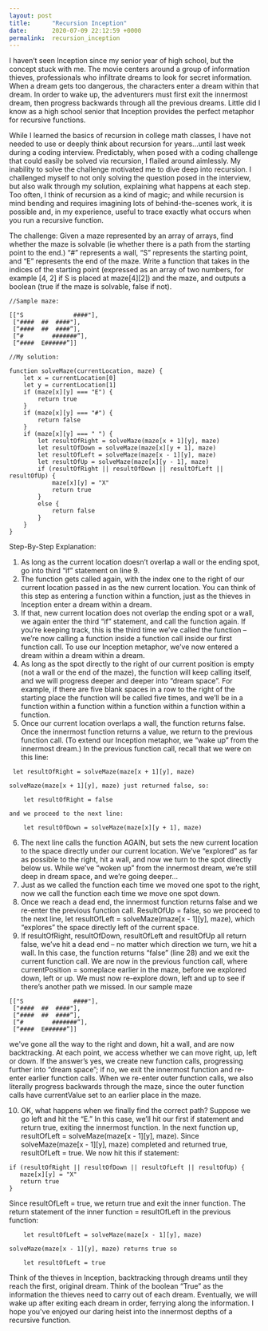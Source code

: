 ```yaml
---
layout: post
title:      "Recursion Inception"
date:       2020-07-09 22:12:59 +0000
permalink:  recursion_inception
---
```



I haven’t seen Inception since my senior year of high school, but the concept stuck with me. The movie centers around a group of information thieves, professionals who infiltrate dreams to look for secret information. When a dream gets too dangerous, the characters enter a dream within that dream. In order to wake up, the adventurers must first exit the innermost dream, then progress backwards through all the previous dreams. Little did I know as a high school senior that Inception provides the perfect metaphor for recursive functions. 

While I learned the basics of recursion in college math classes, I have not needed to use or deeply think about recursion for years…until last week during a coding interview. Predictably, when posed with a coding challenge that could easily be solved via recursion, I flailed around aimlessly. My inability to solve the challenge motivated me to dive deep into recursion. I challenged myself to not only solving the question posed in the interview, but also walk through my solution, explaining what happens at each step. Too often, I think of recursion as a kind of magic; and while recursion is mind bending and requires imagining lots of behind-the-scenes work, it is possible and, in my experience, useful to trace exactly what occurs when you run a recursive function. 

The challenge: Given a maze represented by an array of arrays, find whether the maze is solvable (ie whether there is a path from the starting point to the end.) “#” represents a wall, “S” represents the starting point, and “E” represents the end of the maze. Write a function that takes in the indices of the starting point (expressed as an array of two numbers, for example [4, 2] if S is placed at maze[4][2]) and the maze, and outputs a boolean (true if the maze is solvable, false if not).

```
//Sample maze: 

[["S              ####"],
 ["####  ##  ####"],
 [“####  ##  ####”],
 [“#        #######”],   
 [“####  E######”]]

//My solution: 

function solveMaze(currentLocation, maze) {
	let x = currentLocation[0]
	let y = currentLocation[1]
	if (maze[x][y] === "E") {
		return true
	}
	if (maze[x][y] === "#") {
		return false
	}
	if (maze[x][y] === " ") {
		let resultOfRight = solveMaze(maze[x + 1][y], maze)
		let resultOfDown = solveMaze(maze[x][y + 1], maze)
		let resultOfLeft = solveMaze(maze[x - 1][y], maze)
		let resultOfUp = solveMaze(maze[x][y - 1], maze)
		if (resultOfRight || resultOfDown || resultOfLeft || resultOfUp) {
			maze[x][y] = "X"
			return true
		}
		else {
			return false
		}
	}
}
```

Step-By-Step Explanation:

1. As long as the current location doesn’t overlap a wall or the ending spot, go into third “if” statement on line 9.
2.  The function gets called again, with the index one to the right of our current location passed in as the new current location. You can think of this step as entering a function within a function, just as the thieves in Inception enter a dream within a dream.
3.  If that, new current location does not overlap the ending spot or a wall, we again enter the third “if” statement, and call the function again. If you’re keeping track, this is the third time we’ve called the function – we’re now calling a function inside a function call inside our first function call. To use our Inception metaphor, we’ve now entered a dream within a dream within a dream.
4.   As long as the spot directly to the right of our current position is empty (not a wall or the end of the maze), the function will keep calling itself, and we will progress deeper and deeper into “dream space”. For example, if there are five blank spaces in a row to the right of the starting place the function will be called five times, and we’ll be in a function within a function within a function within a function within a function. 
5.   Once our current location overlaps a wall, the function returns false. Once the innermost function returns a value, we return to the previous function call. (To extend our Inception metaphor, we “wake up” from the innermost dream.) In the previous function call, recall that we were on this line: 
   ```
	let resultOfRight = solveMaze(maze[x + 1][y], maze)
```

	solveMaze(maze[x + 1][y], maze) just returned false, so:

```
	let resultOfRight = false
```

	and we proceed to the next line: 
	
```
	let resultOfDown = solveMaze(maze[x][y + 1], maze)
```

6.   The next line calls the function AGAIN, but sets the new current location to the space directly under our current location. We’ve “explored” as far as possible to the right, hit a wall, and now we turn to the spot directly below us. While we’ve “woken up” from the innermost dream, we’re still deep in dream space, and we’re going deeper…
7.   Just as we called the function each time we moved one spot to the right, now we call the function each time we move one spot down. 
8.   Once we reach a dead end, the innermost function returns false and we re-enter the previous function call. ResultOfUp = false, so we proceed to the next line, let resultOfLeft = solveMaze(maze[x - 1][y], maze), which “explores” the space directly left of the current space.
9.   If resultOfRight, resultOfDown, resultOfLeft and resultOfUp all return false, we’ve hit a dead end – no matter which direction we turn, we hit a wall. In this case, the function returns “false” (line 28) and we exit the current function call. We are now in the previous function call, where currentPosition = someplace earlier in the maze, before we explored down, left or up. We must now re-explore down, left and up to see if there’s another path we missed. In our sample maze
```
[["S              ####"],
 ["####  ##  ####"],
 [“####  ##  ####”],
 [“#        #######”],   
 [“####  E######”]]
```
we've gone all the way to the right and down, hit a wall, and are now backtracking. At each point, we access whether we can move right, up, left or down. If the answer’s yes, we create new function calls, progressing further into “dream space”; if no, we exit the innermost function and re-enter earlier function calls. When we re-enter outer function calls, we also literally progress backwards through the maze, since the outer function calls have currentValue set to an earlier place in the maze.

10.   OK, what happens when we finally find the correct path? Suppose we go left and hit the “E.” In this case, we’ll hit our first if statement and return true, exiting the innermost function. In the next function up, resultOfLeft = solveMaze(maze[x - 1][y], maze). Since solveMaze(maze[x - 1][y], maze) completed and returned true, resultOfLeft = true. We now hit this if statement: 

```
if (resultOfRight || resultOfDown || resultOfLeft || resultOfUp) {
   maze[x][y] = "X" 		
   return true	 
}
```
Since resultOfLeft = true, we return true and exit the inner function. The return statement of the inner function = resultOfLeft in the previous function:

```
	let resultOfLeft = solveMaze(maze[x - 1][y], maze)
```
	solveMaze(maze[x - 1][y], maze) returns true so 
```
	let resultOfLeft = true
```

Think of the thieves in Inception, backtracking through dreams until they reach the first, original dream. Think of the boolean “True” as the information the thieves need to carry out of each dream. Eventually, we will wake up after exiting each dream in order, ferrying along the information. I hope you've enjoyed our daring heist into the innermost depths of a recursive function. 



